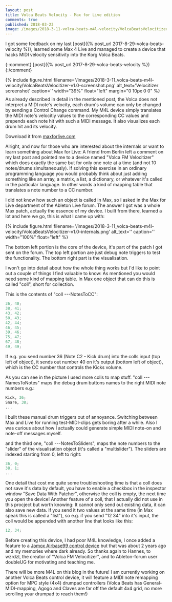 ```yaml
---
layout: post
title: Volca Beats Velocity - Max for Live edition
comments: true
published: 2018-03-23
image: /images/2018-3-11-volca-beats-m4l-velocity/VolcaBeatsVelocitizer-v1.0-screenshot.png
---
```


I got some feedback on my last [post]({% post_url 2017-8-29-volca-beats-velocity %}), learned some Max 4 Live and managed to create a device that hacks MIDI velocity sensitivity into the Korg Volca Beats.

{::comment}
[post]({% post_url 2017-8-29-volca-beats-velocity %})
{:/comment}

{% include figure.html filename='/images/2018-3-11_volca-beats-m4l-velocity/VolcaBeatsVelocitizer-v1.0-screenshot.png' alt_text='Velocitizer screenshot' caption='' width="39%" float="left" margin="0 10px 0 0" %}

<p style="margin-top: -5px;">As already described in detail in the mentioned post, the Volca does not interpret a MIDI note's velocity, each drum's volume can only be changed by sending a Control Change command. My M4L device simply translates the MIDI note's velocitiy values to the corresponding CC values and prepends each note hit with such a MIDI message. It also visualizes each drum hit and its velocity.
</p>

Download it from [maxforlive.com](http://www.maxforlive.com/library/device/4624/volca-beats-velocitizer)

Alright, and now for those who are interested about the internals or want to learn something about Max for Live: A friend from Berlin left a comment on my last post and pointed me to a device named "Volca FM Velocitizer" which does exactly the same but for only one note at a time (and not 10 notes/drums simultaneously). If solving this exercise in an ordinary programming language you would probably think about just adding something like an array, a matrix, a list, a dictionary, or whatever it's called in the particular language. In other words a kind of mapping table that translates a note number to a CC number. 

I did not know how such an object is called in Max, so I asked in the Max for Live department of the Ableton Live forum. The answer I got was a whole Max patch, actually the essence of my device. I built from there, learned a lot and here we go, this is what I came up with:

<div class="clearfix">
{% include figure.html filename='/images/2018-3-11_volca-beats-m4l-velocity/VolcaBeatsVelocitizer-v1.0-internals.png' alt_text='' caption='' width="100%" float="left" %}
</div>

The bottom left portion is the core of the device, it's part of the patch I got sent on the forum. The top left portion are just debug note triggers to test the functionality. The bottom right part is the visualisation.

I won't go into detail about how the whole thing works but I'd like to point out a couple of things I find valuable to know: As mentioned you would need some kind of mapping table. In Max one object that can do this is called "coll", short for collection.

This is the contents of "coll ---NotesToCC":
~~~ python
36, 40;
38, 41;
43, 42;
50, 43;
42, 44;
46, 45;
39, 46;
75, 47;
67, 48;
49, 49;
~~~
If e.g. you send number 36 (Note C2 - Kick drum) into the colls input (top left of object), it sends out number 40 on it's output (bottom left of object), which is the CC number that controls the Kicks volume.

As you can see in the picture I used more colls to map stuff. "coll ---NamesToNotes" maps the debug drum buttons names to the right MIDI note numbers e.g.:
~~~ python
Kick, 36;
Snare, 38;
...
~~~

I built these manual drum triggers out of annoyance. Switching between Max and Live for running test-MIDI-clips gets boring after a while. Also I was curious about how I actually could generate simple MIDI note-on and note-off messages myself.

and the third one, "coll ---NotesToSliders", maps the note numbers to the  "slider" of the visualisation object (it's called a "multislider"). The sliders are indexed starting from 0, left to right:
~~~ python
36, 0;
38, 1;
...
~~~
One detail that cost me quite some troubleshooting time is that a coll does not save it's data by default, you have to enable a checkbox in the inspector window "Save Data With Patcher", otherwise the coll is empty, the next time you open the device! Another feature of a coll, that I actually did not use in this procject but worth knowing: It cannot only send out existing data, it can also save new data. If you send it two values at the same time (in Max speak this is called a "list"), so e.g. if you send "12 34" into it's input, the coll would be appended with another line that looks like this: 

~~~ python
12, 34;
~~~

Before creating this device, I had poor M4L knowledge, I once added a feature to a [Jomox Airbase99 control device](http://www.maxforlive.com/library/device/244/fm-jomox-air-base-99-control) but that was about 2 years ago and my memories where dark already. So thanks again to Hannes, to wzrdzl, the creator of "Volca FM Velocitizer", and to Ableton-forum user doubleUG for motivating and teaching me.

There will be more M4L on this blog in the future! I am currently working on another Volca Beats control device, it will feature a MIDI note remapping option for MPC style (4x4) drumpad controllers (Volca Beats has General-MIDI-mapping, Agogo and Claves are far off the default 4x4 grid, no more scrolling your drumpad to reach them!)


